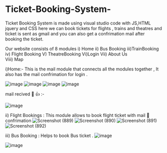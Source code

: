 # Ticket-Booking-System-
Ticket Booking System is made using visual studio code with JS,HTML jquery and CSS here we can book tickets for flights , trains and theatres and ticket is sent as gmail and you can also get a confrimation mail after booking the ticket.

Our website consists of 8 modules 
i) Home ii) Bus Booking iii)TrainBooking iv) Flight Booking V) TheatreBooking Vi)Login Vii) About Us <br>
Viii) Map 

i)Home:- This is the mail module that connects all the modules together , It also has the mail confrimation for login .

![image](https://user-images.githubusercontent.com/66934832/133825310-cc3738f8-f73f-4006-a507-628ec8dff4a1.png)
![image](https://user-images.githubusercontent.com/66934832/133825244-4cd6f5d2-d759-4e86-8d6e-d6982bbf1cf9.png)
![image](https://user-images.githubusercontent.com/66934832/133825332-56860162-06c4-48ba-9b42-7429dff9b664.png)
![image](https://user-images.githubusercontent.com/66934832/140611639-29de73d9-ca30-4025-a550-afe4da2b88df.png)

mail recived 📧 👍 :- 

![image](https://user-images.githubusercontent.com/66934832/140611719-55890dde-2eaf-4d11-848b-e557b40878dd.png)


ii) Flight Bookings : This module allows to book flight ticket with mail 📧 confrimation 
![Screenshot (889)](https://user-images.githubusercontent.com/87609938/140053649-17994159-f8d4-44da-803a-56f5114ef716.png)
![Screenshot (890)](https://user-images.githubusercontent.com/87609938/140053737-8cae0613-f132-4950-955a-35dd661627a2.png)
![Screenshot (891)](https://user-images.githubusercontent.com/87609938/140053797-04bdf76d-0ea4-47b0-9b53-42ac40b2719a.png)
![Screenshot (892)](https://user-images.githubusercontent.com/87609938/140053839-d9dea095-786d-434b-9105-ef60c482589c.png)



iii) Bus Booking : Helps to book Bus ticket . 
![image](https://user-images.githubusercontent.com/66934832/140611831-1b156a3a-cf3c-4ec5-8199-2d727a97f5cd.png)

![image](https://user-images.githubusercontent.com/66934832/140611869-4ec49899-9a40-4788-8fb5-ff7ca3a2f2d0.png)





